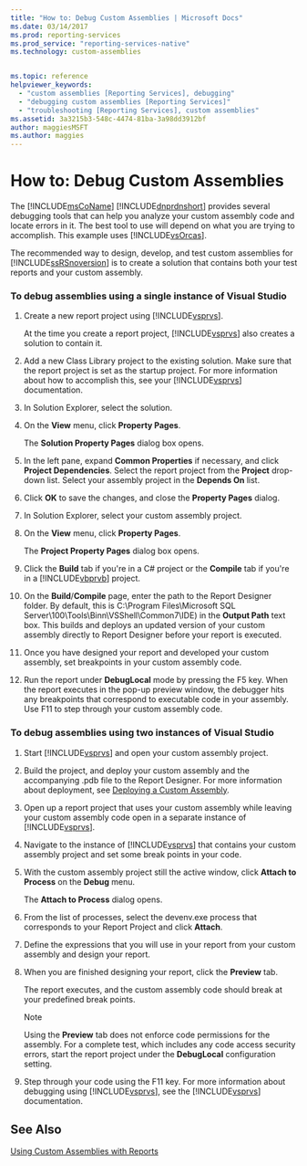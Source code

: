 ```yaml
---
title: "How to: Debug Custom Assemblies | Microsoft Docs"
ms.date: 03/14/2017
ms.prod: reporting-services
ms.prod_service: "reporting-services-native"
ms.technology: custom-assemblies


ms.topic: reference
helpviewer_keywords: 
  - "custom assemblies [Reporting Services], debugging"
  - "debugging custom assemblies [Reporting Services]"
  - "troubleshooting [Reporting Services], custom assemblies"
ms.assetid: 3a3215b3-548c-4474-81ba-3a98dd3912bf
author: maggiesMSFT
ms.author: maggies
---
```

# How to: Debug Custom Assemblies
  The [!INCLUDE[msCoName](../../includes/msconame-md.md)] [!INCLUDE[dnprdnshort](../../includes/dnprdnshort-md.md)] provides several debugging tools that can help you analyze your custom assembly code and locate errors in it. The best tool to use will depend on what you are trying to accomplish. This example uses [!INCLUDE[vsOrcas](../../includes/vsorcas-md.md)].  
  
 The recommended way to design, develop, and test custom assemblies for [!INCLUDE[ssRSnoversion](../../includes/ssrsnoversion-md.md)] is to create a solution that contains both your test reports and your custom assembly.  
  
### To debug assemblies using a single instance of Visual Studio  
  
1.  Create a new report project using [!INCLUDE[vsprvs](../../includes/vsprvs-md.md)].  
  
     At the time you create a report project, [!INCLUDE[vsprvs](../../includes/vsprvs-md.md)] also creates a solution to contain it.  
  
2.  Add a new Class Library project to the existing solution. Make sure that the report project is set as the startup project. For more information about how to accomplish this, see your [!INCLUDE[vsprvs](../../includes/vsprvs-md.md)] documentation.  
  
3.  In Solution Explorer, select the solution.  
  
4.  On the **View** menu, click **Property Pages**.  
  
     The **Solution Property Pages** dialog box opens.  
  
5.  In the left pane, expand **Common Properties** if necessary, and click **Project Dependencies**. Select the report project from the **Project** drop-down list. Select your assembly project in the **Depends On** list.  
  
6.  Click **OK** to save the changes, and close the **Property Pages** dialog.  
  
7.  In Solution Explorer, select your custom assembly project.  
  
8.  On the **View** menu, click **Property Pages**.  
  
     The **Project Property Pages** dialog box opens.  
  
9. Click the **Build** tab if you're in a C# project or the **Compile** tab if you're in a [!INCLUDE[vbprvb](../../includes/vbprvb-md.md)] project.  
  
10. On the **Build**/**Compile** page, enter the path to the Report Designer folder. By default, this is C:\Program Files\Microsoft SQL Server\100\Tools\Binn\VSShell\Common7\IDE) in the **Output Path** text box. This builds and deploys an updated version of your custom assembly directly to Report Designer before your report is executed.  
  
11. Once you have designed your report and developed your custom assembly, set breakpoints in your custom assembly code.  
  
12. Run the report under **DebugLocal** mode by pressing the F5 key. When the report executes in the pop-up preview window, the debugger hits any breakpoints that correspond to executable code in your assembly. Use F11 to step through your custom assembly code.  
  
### To debug assemblies using two instances of Visual Studio  
  
1.  Start [!INCLUDE[vsprvs](../../includes/vsprvs-md.md)] and open your custom assembly project.  
  
2.  Build the project, and deploy your custom assembly and the accompanying .pdb file to the Report Designer. For more information about deployment, see [Deploying a Custom Assembly](../../reporting-services/custom-assemblies/deploying-a-custom-assembly.md).  
  
3.  Open up a report project that uses your custom assembly while leaving your custom assembly code open in a separate instance of [!INCLUDE[vsprvs](../../includes/vsprvs-md.md)].  
  
4.  Navigate to the instance of [!INCLUDE[vsprvs](../../includes/vsprvs-md.md)] that contains your custom assembly project and set some break points in your code.  
  
5.  With the custom assembly project still the active window, click **Attach to Process** on the **Debug** menu.  
  
     The **Attach to Process** dialog opens.  
  
6.  From the list of processes, select the devenv.exe process that corresponds to your Report Project and click **Attach**.  
  
7.  Define the expressions that you will use in your report from your custom assembly and design your report.  
  
8.  When you are finished designing your report, click the **Preview** tab.  
  
     The report executes, and the custom assembly code should break at your predefined break points.  
  
    > [!NOTE]  
    >  Using the **Preview** tab does not enforce code permissions for the assembly. For a complete test, which includes any code access security errors, start the report project under the **DebugLocal** configuration setting.  
  
9. Step through your code using the F11 key. For more information about debugging using [!INCLUDE[vsprvs](../../includes/vsprvs-md.md)], see the [!INCLUDE[vsprvs](../../includes/vsprvs-md.md)] documentation.  
  
## See Also  
 [Using Custom Assemblies with Reports](../../reporting-services/custom-assemblies/using-custom-assemblies-with-reports.md)  
  
  
